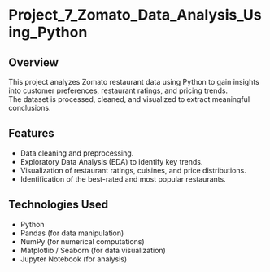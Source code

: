 # Project_7_Zomato_Data_Analysis_Using_Python

## Overview
This project analyzes Zomato restaurant data using Python to gain insights into customer preferences, restaurant ratings, and pricing trends.  
The dataset is processed, cleaned, and visualized to extract meaningful conclusions. 
 
## Features
- Data cleaning and preprocessing.
- Exploratory Data Analysis (EDA) to identify key trends. 
- Visualization of restaurant ratings, cuisines, and price distributions.
- Identification of the best-rated and most popular restaurants.

## Technologies Used
- Python
- Pandas (for data manipulation)
- NumPy (for numerical computations)
- Matplotlib / Seaborn (for data visualization)
- Jupyter Notebook (for analysis)

